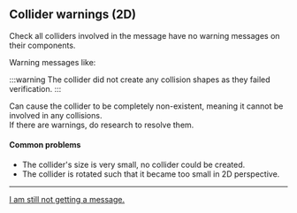 ## Collider warnings (2D)
Check all colliders involved in the message have no warning messages on their components.

Warning messages like:

:::warning
The collider did not create any collision shapes as they failed verification.
:::

Can cause the collider to be completely non-existent, meaning it cannot be involved in any collisions.  
If there are warnings, do research to resolve them.  

#### Common problems
- The collider's size is very small, no collider could be created.
- The collider is rotated such that it became too small in 2D perspective.

---

[I am still not getting a message.](9%202D%20Failed%20Compilation.md)